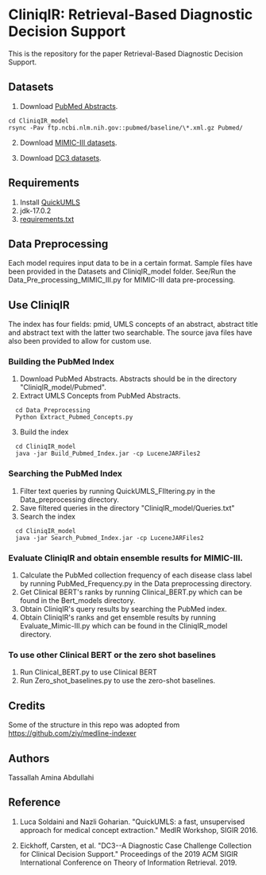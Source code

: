# CliniqIR: Retrieval-Based Diagnostic Decision Support

This is the repository for the paper Retrieval-Based Diagnostic Decision Support.

## Datasets
1. Download [PubMed Abstracts](https://ftp.ncbi.nlm.nih.gov/pubmed/baseline/).

  ```
  cd CliniqIR_model
  rsync -Pav ftp.ncbi.nlm.nih.gov::pubmed/baseline/\*.xml.gz Pubmed/
  ```
  
2. Download [MIMIC-III datasets](https://mimic.mit.edu/docs/gettingstarted/).

3. Download [DC3 datasets](https://github.com/codiag-public/dc3).

## Requirements
1. Install [QuickUMLS](https://github.com/Georgetown-IR-Lab/QuickUMLS)
2. jdk-17.0.2
3. [requirements.txt](https://github.com/rsinghlab/CliniqIR/blob/efef52f87a7fba8faa4a05f209f85ef6daf08fec/requirements.txt)

## Data Preprocessing
Each model requires input data to be in a certain format. Sample files have been provided in the Datasets and CliniqIR_model folder. See/Run the Data_Pre_processing_MIMIC_III.py for MIMIC-III data pre-processing.

## Use CliniqIR 
The index has four fields: pmid, UMLS concepts of an abstract, abstract title and abstract text with the latter two searchable. The source java files have also been provided to allow for custom use.

### Building the PubMed Index
1. Download PubMed Abstracts. Abstracts should be in the directory "CliniqIR_model/Pubmed".
2. Extract UMLS Concepts from PubMed Abstracts.

```
  cd Data_Preprocessing
  Python Extract_Pubmed_Concepts.py
```
3. Build the index

```
  cd CliniqIR_model
  java -jar Build_Pubmed_Index.jar -cp LuceneJARFiles2
```
### Searching the PubMed Index
1. Filter text queries by running QuickUMLS_FIltering.py in the Data_preprocessing directory.
2. Save filtered queries in the directory "CliniqIR_model/Queries.txt"
3. Search the index 
```
  cd CliniqIR_model
  java -jar Search_Pubmed_Index.jar -cp LuceneJARFiles2
```
### Evaluate CliniqIR and obtain ensemble results for MIMIC-III.
1. Calculate the PubMed collection frequency of each disease class label by running PubMed_Frequency.py in the Data preprocessing directory.
2. Get Clinical BERT's ranks by running Clinical_BERT.py which can be found in the Bert_models directory. 
3. Obtain CliniqIR's query results by searching the PubMed index.
4. Obtain CliniqIR's ranks and get ensemble results by running Evaluate_Mimic-III.py which can be found in the CliniqIR_model directory.

### To use other Clinical BERT or the zero shot baselines
1. Run Clinical_BERT.py to use Clinical BERT
2. Run Zero_shot_baselines.py to use the zero-shot baselines.



## Credits
Some of the structure in this repo was adopted from https://github.com/ziy/medline-indexer

## Authors
Tassallah Amina Abdullahi

## Reference
1. Luca Soldaini and Nazli Goharian. "QuickUMLS: a fast, unsupervised approach for medical concept extraction." MedIR Workshop, SIGIR 2016.

2. Eickhoff, Carsten, et al. "DC3--A Diagnostic Case Challenge Collection for Clinical Decision Support." Proceedings of the 2019 ACM SIGIR International Conference on Theory of Information Retrieval. 2019.
